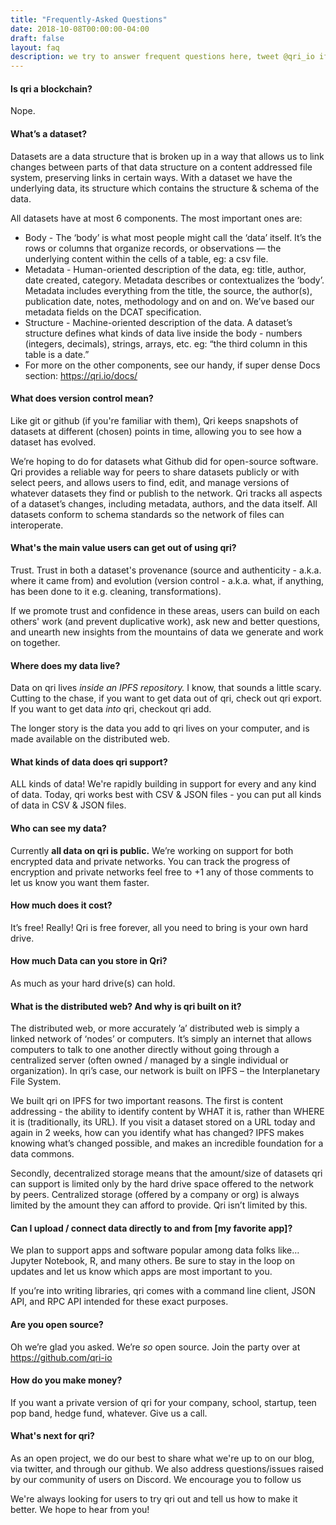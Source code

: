 ```yaml
---
title: "Frequently-Asked Questions"
date: 2018-10-08T00:00:00-04:00
draft: false
layout: faq
description: we try to answer frequent questions here, tweet @qri_io if you think something's missing!
---
```


#### Is qri a blockchain?
Nope.

#### What’s a dataset?

Datasets are a data structure that is broken up in a way that allows us to link changes between parts of that data structure on a content addressed file system, preserving links in certain ways. 
With a dataset we have the underlying data, its structure which contains the structure & schema of the data.

All datasets have at most 6 components. The most important ones are:

- Body - The ‘body’ is what most people might call the ‘data’ itself. It’s the rows or columns that organize records, or observations — the underlying content within the cells of a table, eg: a csv file.
- Metadata - Human-oriented description of the data, eg: title, author, date created, category. Metadata describes or contextualizes the ‘body’.  Metadata includes everything from the title, the source, the author(s), publication date, notes, methodology and on and on. We’ve based our metadata fields on the DCAT specification.
- Structure - Machine-oriented description of the data. A dataset’s structure defines what kinds of data live inside the body - numbers (integers, decimals), strings, arrays, etc. eg: “the third column in this table is a date.”
- For more on the other components, see our handy, if super dense Docs section: https://qri.io/docs/


#### What does version control mean?

Like git or github (if you're familiar with them), Qri keeps snapshots of datasets at different (chosen) points in time, allowing you to see how a dataset has evolved. 

We’re hoping to do for datasets what Github did for open-source software. Qri provides a reliable way for peers to share datasets publicly or with select peers, and allows users to find, edit, and manage versions of whatever datasets they find or publish to the network. Qri tracks all aspects of a dataset’s changes, including metadata, authors, and the data itself. All datasets conform to schema standards so the network of files can interoperate.

#### What's the main value users can get out of using qri?

Trust. Trust in both a dataset's provenance (source and authenticity - a.k.a. where it came from) and evolution (version control - a.k.a. what, if anything, has been done to it e.g. cleaning, transformations). 

If we promote trust and confidence in these areas, users can build on each others' work (and prevent duplicative work), ask new and better questions, and unearth new insights from the mountains of data we generate and work on together.


#### Where does my data live?

Data on qri lives *inside an IPFS repository.* I know, that sounds a little scary. Cutting to the chase, if you want to get data out of qri, check out qri export. If you want to get data *into* qri, checkout qri add.

The longer story is the data you add to qri lives on your computer, and is made available on the distributed web.


#### What kinds of data does qri support?

ALL kinds of data! We're rapidly building in support for every and any kind of data. Today, qri works best with CSV & JSON files - you can put all kinds of data in CSV & JSON files.


#### Who can see my data?

Currently **all data on qri is public.** We’re working on support for both encrypted data and private networks. You can track the progress of encryption and private networks feel free to +1 any of those comments to let us know you want them faster.


#### How much does it cost?

It’s free! Really! Qri is free forever, all you need to bring is your own hard drive.


#### How much Data can you store in Qri?

As much as your hard drive(s) can hold.

#### What is the distributed web? And why is qri built on it?

The distributed web, or more accurately ’a’ distributed web is simply a linked network of ‘nodes’ or computers. It’s simply an internet that allows computers to talk to one another directly without going through a centralized server (often owned / managed by a single individual or organization). In qri’s case, our network is built on IPFS – the Interplanetary File System.

We built qri on IPFS for two important reasons. The first is content addressing - the ability to identify content by WHAT it is, rather than WHERE it is (traditionally, its URL). If you visit a dataset stored on a URL today and again in 2 weeks, how can you identify what has changed? IPFS makes knowing what’s changed possible, and makes an incredible foundation for a data commons. 

Secondly, decentralized storage means that the amount/size of datasets qri can support is limited only by the hard drive space offered to the network by peers. Centralized storage (offered by a company or org) is always limited by the amount they can afford to provide. Qri isn’t limited by this.

#### Can I upload / connect data directly to and from [my favorite app]?

We plan to support apps and software popular among data folks like… Jupyter Notebook, R, and many others. Be sure to stay in the loop on updates and let us know which apps are most important to you. 

If you’re into writing libraries, qri comes with a command line client, JSON API, and RPC API intended for these exact purposes.


#### Are you open source?

Oh we’re glad you asked. We’re *so* open source. Join the party over at https://github.com/qri-io


#### How do you make money?

If you want a private version of qri for your company, school, startup, teen pop band, hedge fund, whatever. Give us a call. 


#### What's next for qri?

As an open project, we do our best to share what we're up to on our blog, via twitter, and through our github. We also address questions/issues raised by our community of users on Discord. We encourage you to follow us

We're always looking for users to try qri out and tell us how to make it better. We hope to hear from you!



